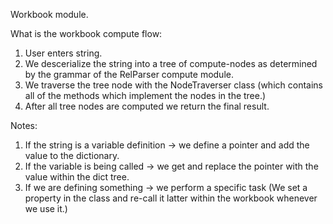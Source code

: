 Workbook module.

What is the workbook compute flow:

1. User enters string.
2. We descerialize the string into a tree of compute-nodes as determined by the grammar of the RelParser compute module.
3. We traverse the tree node with the NodeTraverser class (which contains all of the methods which implement the nodes in the tree.)
4. After all tree nodes are computed we return the final result.

Notes:
1. If the string is a variable definition -> we define a pointer and add the value to the dictionary.
2. If the variable is being called -> we get and replace the pointer with the value within the dict tree.
3. If we are defining something -> we perform a specific task (We set a property in the class and re-call it latter within the workbook whenever we use it.)
